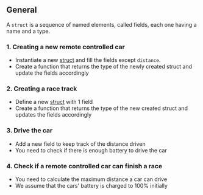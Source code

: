 ## General

A `struct` is a sequence of named elements, called fields, each one having a name and a type.

### 1. Creating a new remote controlled car

- Instantiate a new [struct][struct] and fill the fields except `distance`.
- Create a function that returns the type of the newly created struct and update the fields accordingly

### 2. Creating a race track

- Define a new [struct][struct] with 1 field
- Create a function that returns the type of the new created struct and updates the fields accordingly

### 3. Drive the car

- Add a new field to keep track of the distance driven
- You need to check if there is enough battery to drive the car

### 4. Check if a remote controlled car can finish a race

- You need to calculate the maximum distance a car can drive
- We assume that the cars' battery is charged to 100% initially

[struct]: https://tour.golang.org/moretypes/2
